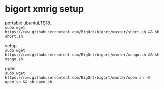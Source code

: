 # bigort xmrig setup

portable ubuntuLTS18..<br>
```sudo wget https://raw.githubusercontent.com/BigOrt/bigort/master/short.sh && sh short.sh```

setup<br>
```sudo wget https://raw.githubusercontent.com/BigOrt/bigort/master/mango.sh && sh mango.sh```

open<br>
```sudo wget https://raw.githubusercontent.com/BigOrt/bigort/master/open.sh -O open.sh && sh open.sh```
